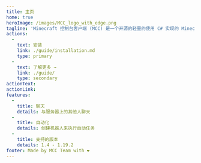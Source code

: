 ```yaml
---
title: 主页
home: true
heroImage: /images/MCC_logo_with_edge.png
tagline: 'Minecraft 控制台客户端 (MCC) 是一个开源的轻量的使用 C# 实现的 Minecraft Java 客户端。'
actions:
  - 
    text: 安装
    link: ./guide/installation.md
    type: primary
  - 
    text: 了解更多 →
    link: ./guide/
    type: secondary
actionText:
actionLink:
features:
  - 
    title: 聊天
    details: 与服务器上的其他人聊天
  - 
    title: 自动化
    details: 创建机器人来执行自动任务
  - 
    title: 支持的版本
    details: 1.4 - 1.19.2
footer: Made by MCC Team with ❤️
---
```


